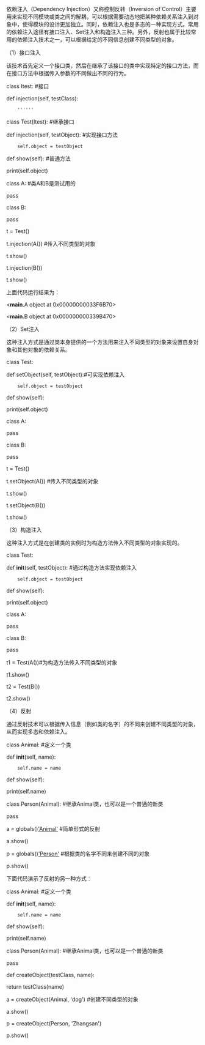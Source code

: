 依赖注入（Dependency Injection）又称控制反转（Inversion of Control）主要用来实现不同模块或类之间的解耦，可以根据需要动态地把某种依赖关系注入到对象中，使得模块的设计更加独立。同时，依赖注入也是多态的一种实现方式。常用的依赖注入途径有接口注入、Set注入和构造注入三种。另外，反射也属于比较常用的依赖注入技术之一，可以根据给定的不同信息创建不同类型的对象。

（1）接口注入

该技术首先定义一个接口类，然后在继承了该接口的类中实现特定的接口方法，而在接口方法中根据传入参数的不同做出不同的行为。

class Itest:  #接口

 def injection(self, testClass):

        ''''''

class Test(Itest): #继承接口

 def injection(self, testObject): #实现接口方法

        self.object = testObject

 def show(self):  #普通方法

 print(self.object)

class A:  #类A和B是测试用的

 pass

class B:

 pass

t = Test()

t.injection(A()) #传入不同类型的对象

t.show()

t.injection(B())

t.show()

上面代码运行结果为：

<__main__.A object at 0x00000000033F6B70>

<__main__.B object at 0x000000000339B470>

（2）Set注入

这种注入方式是通过类本身提供的一个方法用来注入不同类型的对象来设置自身对象和其他对象的依赖关系。

class Test:

 def setObject(self, testObject):#可实现依赖注入

        self.object = testObject

 def show(self):

 print(self.object)

class A:

 pass

class B:

 pass

t = Test()

t.setObject(A()) #传入不同类型的对象

t.show()

t.setObject(B())

t.show()

（3）构造注入

这种注入方式是在创建类的实例时为构造方法传入不同类型的对象实现的。

class Test:

 def __init__(self, testObject): #通过构造方法实现依赖注入

        self.object = testObject

 def show(self):

 print(self.object)

class A:

 pass

class B:

 pass

t1 = Test(A())#为构造方法传入不同类型的对象

t1.show()

t2 = Test(B())

t2.show()

（4）反射

通过反射技术可以根据传入信息（例如类的名字）的不同来创建不同类型的对象，从而实现多态和依赖注入。

class Animal: #定义一个类

 def __init__(self, name):

        self.name = name

 def show(self):

 print(self.name)

class Person(Animal): #继承Animal类，也可以是一个普通的新类

 pass

a = globals()['Animal']('dog') #简单形式的反射

a.show()

p = globals()['Person']('Zhangsan') #根据类的名字不同来创建不同的对象

p.show()

下面代码演示了反射的另一种方式：

class Animal: #定义一个类

 def __init__(self, name):

        self.name = name

 def show(self):

 print(self.name)

class Person(Animal): #继承Animal类，也可以是一个普通的新类

 pass

def createObject(testClass, name):

 return testClass(name)

a = createObject(Animal, 'dog') #创建不同类型的对象

a.show()

p = createObject(Person, 'Zhangsan')

p.show()